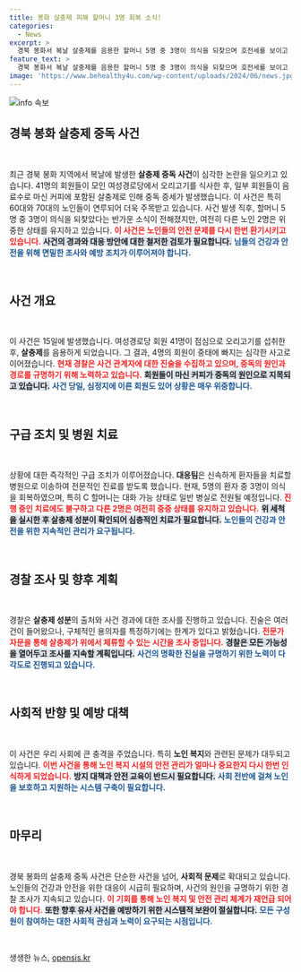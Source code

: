 ```yaml
---
title: 봉화 살충제 피해 할머니 3명 회복 소식!
categories:
  - News
excerpt: >
  경북 봉화서 복날 살충제를 음용한 할머니 5명 중 3명이 의식을 되찾으며 호전세를 보이고 있다. 그러나 여전히 중태인 할머니들이 있어 사건의 배경이 주목받고 있다. 경찰은 자료를 확보하며 진술의 사실관계를 확인 중이다.
feature_text: >
  경북 봉화서 복날 살충제를 음용한 할머니 5명 중 3명이 의식을 되찾으며 호전세를 보이고 있다. 그러나 여전히 중태인 할머니들이 있어 사건의 배경이 주목받고 있다. 경찰은 자료를 확보하며 진술의 사실관계를 확인 중이다.
image: 'https://www.behealthy4u.com/wp-content/uploads/2024/06/news.jpg'
---
```


<p><img src="https://www.behealthy4u.com/wp-content/uploads/2024/06/news.jpg" alt="info 속보" /></p>

<h2 data-ke-size="size26">경북 봉화 살충제 중독 사건</h2>

<p data-ke-size="size16">&nbsp;</p>

<p data-ke-size="size16">최근 경북 봉화 지역에서 복날에 발생한 <b>살충제 중독 사건</b>이 심각한 논란을 일으키고 있습니다. 41명의 회원들이 모인 여성경로당에서 오리고기를 식사한 후, 일부 회원들이 음료수로 마신 커피에 포함된 살충제로 인해 중독 증세가 발생했습니다. 이 사건은 특히 60대와 70대의 노인들이 연루되어 더욱 주목받고 있습니다. 사건 발생 직후, 할머니 5명 중 3명이 의식을 되찾았다는 반가운 소식이 전해졌지만, 여전히 다른 노인 2명은 위중한 상태를 유지하고 있습니다. <b><span style="color: #ee2323;">이 사건은 노인들의 안전 문제를 다시 한번 환기시키고 있습니다.</span></b> <b><span style="background-color: #21538527;">사건의 경과와 대응 방안에 대한 철저한 검토가 필요합니다.</span></b> <b><span style="color: #1a5490;">님들의 건강과 안전을 위해 면밀한 조사와 예방 조치가 이루어져야 합니다.</span></b></p>

<p data-ke-size="size16">&nbsp;</p>

<h2 data-ke-size="size26">사건 개요</h2>

<p data-ke-size="size16">&nbsp;</p>

<p data-ke-size="size16">이 사건은 15일에 발생했습니다. 여성경로당 회원 41명이 점심으로 오리고기를 섭취한 후, <b>살충제</b>를 음용하게 되었습니다. 그 결과, 4명의 회원이 중태에 빠지는 심각한 사고로 이어졌습니다. <b><span style="color: #ee2323;">현재 경찰은 사건 관계자에 대한 진술을 수집하고 있으며, 중독의 원인과 경로를 규명하기 위해 노력하고 있습니다.</span></b> <b><span style="background-color: #21538527;">회원들이 마신 커피가 중독의 원인으로 지목되고 있습니다.</span></b> <b><span style="color: #1a5490;">사건 당일,<b> 심정지에 이른 회원도 있어 상황은 매우 위중합니다.</b></span></b></p>

<p data-ke-size="size16">&nbsp;</p>

<h2 data-ke-size="size26">구급 조치 및 병원 치료</h2>

<p data-ke-size="size16">&nbsp;</p>

<p data-ke-size="size16">상황에 대한 즉각적인 구급 조치가 이루어졌습니다. <b>대응팀</b>은 신속하게 환자들을 치료할 병원으로 이송하여 전문적인 진료를 받도록 했습니다. 현재, 5명의 환자 중 3명이 의식을 회복하였으며, 특히 C 할머니는 대화 가능 상태로 일반 병실로 전원될 예정입니다. <b><span style="color: #ee2323;">진행 중인 치료에도 불구하고 다른 2명은 여전히 중증 상태를 유지하고 있습니다.</span></b> <b><span style="background-color: #21538527;">위 세척을 실시한 후 살충제 성분이 확인되어 심층적인 치료가 필요합니다.</span></b> <b><span style="color: #1a5490;">노인들의 건강과 안전을 위한 지속적인 관리가 요구됩니다.</span></b></p>

<p data-ke-size="size16">&nbsp;</p>

<h2 data-ke-size="size26">경찰 조사 및 향후 계획</h2>

<p data-ke-size="size16">&nbsp;</p>

<p data-ke-size="size16">경찰은 <b>살충제 성분</b>의 출처와 사건 경과에 대한 조사를 진행하고 있습니다. 진술은 여러 건이 들어왔으나, 구체적인 용의자를 특정하기에는 한계가 있다고 밝혔습니다. <b><span style="color: #ee2323;">전문가 자문을 통해 살충제가 위에서 체류할 수 있는 시간을 조사 중입니다.</span></b> <b><span style="background-color: #21538527;">경찰은 모든 가능성을 열어두고 조사를 지속할 계획입니다.</span></b> <b><span style="color: #1a5490;">사건의 명확한 진실을 규명하기 위한 노력이 다각도로 진행되고 있습니다.</span></b></p>

<p data-ke-size="size16">&nbsp;</p>

<h2 data-ke-size="size26">사회적 반향 및 예방 대책</h2>

<p data-ke-size="size16">&nbsp;</p>

<p data-ke-size="size16">이 사건은 우리 사회에 큰 충격을 주었습니다. 특히 <b>노인 복지</b>와 관련된 문제가 대두되고 있습니다. <b><span style="color: #ee2323;">이번 사건을 통해 노인 복지 시설의 안전 관리가 얼마나 중요한지 다시 한번 인식하게 되었습니다.</span></b> <b><span style="background-color: #21538527;">방지 대책과 안전 교육이 반드시 필요합니다.</span></b> <b><span style="color: #1a5490;">사회 전반에 걸쳐 노인을 보호하고 지원하는 시스템 구축이 필요합니다.</span></b></p>

<p data-ke-size="size16">&nbsp;</p>

<h2 data-ke-size="size26">마무리</h2>

<p data-ke-size="size16">&nbsp;</p>

<p data-ke-size="size16">경북 봉화의 살충제 중독 사건은 단순한 사건을 넘어, <b>사회적 문제</b>로 확대되고 있습니다. 노인들의 건강과 안전을 위한 대응이 시급히 필요하며, 사건의 원인을 규명하기 위한 경찰 조사가 지속되고 있습니다. <b><span style="color: #ee2323;">이 기회를 통해 노인 복지 및 안전 관리 체계가 재언급 되어야 합니다.</span></b> <b><span style="background-color: #21538527;">또한 향후 유사 사건을 예방하기 위한 시스템적 보완이 절실합니다.</span></b> <b><span style="color: #1a5490;">모든 구성원이 참여하는 대한 사회적 관심과 노력이 요구되는 시점입니다.</span></b></p>

<p data-ke-size="size16">&nbsp;</p>
생생한 뉴스, <a href="https://opensis.kr" rel="dofollow">opensis.kr</a>


